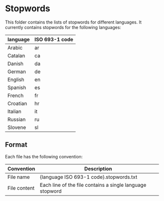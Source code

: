 # Stopwords

This folder contains the lists of stopwords for different languages. It currently
contains stopwords for the following languages:

| language | ISO 693-1 code |
| -------- | -------------- |
| Arabic   | ar             |
| Catalan  | ca             |
| Danish   | da             |
| German   | de             |
| English  | en             |
| Spanish  | es             |
| French   | fr             |
| Croatian | hr             |
| Italian  | it             |
| Russian  | ru             |
| Slovene  | sl             |

## Format
Each file has the following convention:

| Convention   | Description                                               |
| ------------ | --------------------------------------------------------- |
| File name    | {language ISO 693-1 code}.stopwords.txt                   |
| File content | Each line of the file contains a single language stopword |

